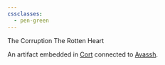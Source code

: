 ```yaml
---
cssclasses:
  - pen-green
---
```

The Corruption
The Rotten Heart

An artifact embedded in [Cort](../Characters/-Player/Cort.md) connected to [Avassh](../Characters/Avassh.md).